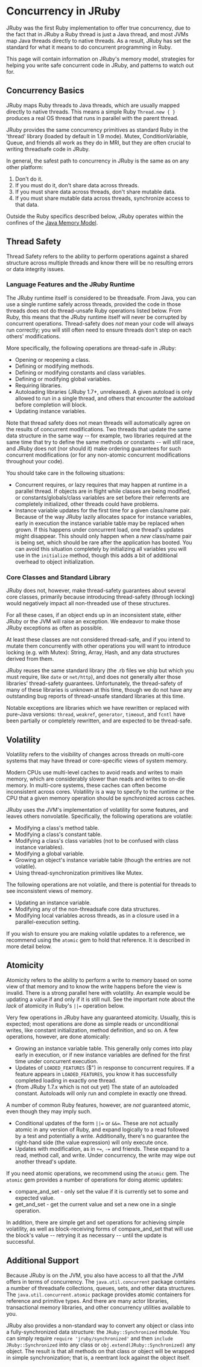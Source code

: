 Concurrency in JRuby
====================

JRuby was the first Ruby implementation to offer true concurrency, due to the fact that in JRuby a Ruby thread is just a Java thread, and most JVMs map Java threads directly to native threads. As a result, JRuby has set the standard for what it means to do concurrent programming in Ruby.

This page will contain information on JRuby's memory model, strategies for helping you write safe concurrent code in JRuby, and patterns to watch out for.

Concurrency Basics
------------------

JRuby maps Ruby threads to Java threads, which are usually mapped directly to native threads. This means a simple Ruby `Thread.new { }` produces a real OS thread that runs in parallel with the parent thread.

JRuby provides the same concurrency primitives as standard Ruby in the 'thread' library (loaded by default in 1.9 mode). Mutex, ConditionVariable, Queue, and friends all work as they do in MRI, but they are often crucial to writing threadsafe code in JRuby.

In general, the safest path to concurrency in JRuby is the same as on any other platform:

1. Don't do it.
2. If you must do it, don't share data across threads.
3. If you must share data across threads, don't share mutable data.
4. If you must share mutable data across threads, synchronize access to that data.

Outside the Ruby specifics described below, JRuby operates within the confines of the
[Java Memory Model](http://www.cs.umd.edu/users/pugh/java/memoryModel/jsr-133-faq.html).

Thread Safety
-------------

Thread Safety refers to the ability to perform operations against a shared structure across multiple threads
and know there will be no resulting errors or data integrity issues.

### Language Features and the JRuby Runtime

The JRuby runtime itself is considered to be threadsafe. From Java, you can use a single runtime safely across threads, provided the code in those threads does not do thread-unsafe Ruby operations listed below. From Ruby, this means that the JRuby runtime itself will never be corrupted by concurrent operations. Thread-safety does *not* mean your code will always run correctly; you will still often need to ensure threads don't step on each others' modifications.

More specifically, the following operations are thread-safe in JRuby:

* Opening or reopening a class.
* Defining or modifying methods.
* Defining or modifying constants and class variables.
* Defining or modifying global variables.
* Requiring libraries.
* Autoloading libraries (JRuby 1.7+, unreleased). A given autoload is only allowed to run in a single thread, and others that encounter the autoload before completion will block.
* Updating instance variables.

Note that thread safety does not mean threads will automatically agree on the results of concurrent
modifications. Two threads that update the same data structure in the same way -- for example, two libraries required at the same time that try to define the same methods or constants -- will still race, and JRuby does not (nor should it) make ordering guarantees for such concurrent modifications (or for any non-atomic concurrent modifications throughout your code).

You should take care in the following situations:

* Concurrent requires, or lazy requires that may happen at runtime in a parallel thread. If objects are in flight while classes are being modified, or constants/globals/class variables are set before their referrents are completely initialized, other threads could have problems.
* Instance variable updates for the first time for a given class/name pair. Because of the way JRuby lazily allocates space for instance variables, early in execution the instance variable table may be replaced when grown. If this happens under concurrent load, one thread's updates might disappear. This should only happen when a *new* class/name pair is being set, which should be rare after the application has booted. You can avoid this situation completely by initializing all variables you will use in the ```initialize``` method, though this adds a bit of additional overhead to object initialization.

### Core Classes and Standard Library

JRuby does not, however, make thread-safety guarantees about several core classes, primarily because introducing thread-safety (through locking) would negatively impact all non-threaded use of these structures.

For all these cases, if an object ends up in an inconsistent state, either JRuby or the JVM will raise an exception. We endeavor to make those JRuby exceptions as often as possible.

At least these classes are not considered thread-safe, and if you intend to mutate them concurrently with other operations you will want to introduce locking (e.g. with Mutex): String, Array, Hash, and any data structures derived from them.

JRuby reuses the same standard library (the .rb files we ship but which you must require, like ```date``` or ```net/http```), and does not generally alter those libraries' thread-safety guarantees. Unfortunately, the thread-safety of many of these libraries is unknown at this time, though we do not have any outstanding bug reports of thread-unsafe standard libraries at this time.

Notable exceptions are libraries which we have rewritten or replaced with pure-Java versions: ```thread```, ```weakref```, ```generator```, ```timeout```, and ```fcntl``` have been partially or completely rewritten, and are expected to be thread-safe.

Volatility
----------

Volatility refers to the visibility of changes across threads on multi-core systems that may have thread or core-specific views of system memory.

Modern CPUs use multi-level caches to avoid reads and writes to main memory, which are considerably slower than reads and writes to on-die memory. In multi-core systems, these caches can often become inconsistent across cores. Volatility is a way to specify to the runtime or the CPU that a given memory operation should be synchronized across caches.

JRuby uses the JVM's implementation of volatility for some features, and leaves others nonvolatile. Specifically, the following operations are volatile:

* Modifying a class's method table.
* Modifying a class's constant table.
* Modifying a class's class variables (not to be confused with class instance variables).
* Modifying a global variable.
* Growing an object's instance variable table (though the entries are not volatile).
* Using thread-synchronization primitives like Mutex.

The following operations are not volatile, and there is potential for threads to see inconsistent views of memory.

* Updating an instance variable.
* Modifying any of the non-threadsafe core data structures.
* Modifying local variables across threads, as in a closure used in a parallel-execution setting.

If you wish to ensure you are making volatile updates to a reference, we recommend using the ```atomic``` gem to hold that reference. It is described in more detail below.

Atomicity
---------

Atomicity refers to the ability to perform a write to memory based on some view of that memory and to know the write happens before the view is invalid. There is a strong parallel here with volatility. An example would be updating a value if and only if it is still null. See the important note about the *lack* of atomicity in Ruby's `||=` operation below.

Very few operations in JRuby have any guaranteed atomicity. Usually, this is expected; most operations are done as simple reads or unconditional writes, like constant initialization, method definition, and so on. A few operations, however, are done atomically:

* Growing an instance variable table. This generally only comes into play early in execution, or if new instance variables are defined for the first time under concurrent execution.
* Updates of `LOADED_FEATURES` ($") in response to concurrent requires. If a feature appears in `LOADED_FEATURES`, you know it has successfully completed loading in exactly one thread.
* (from JRuby 1.7.x which is not out yet) The state of an autoloaded constant. Autoloads will only run and complete in exactly one thread.

A number of common Ruby features, however, are *not* guaranteed atomic, even though they may imply such.

* Conditional updates of the form `||=` or `&&=`. These are not actually atomic in any version of Ruby, and expand logically to a read followed by a test and potentially a write. Additionally, there's no guarantee the right-hand side (the value expression) will only execute once.
* Updates with modification, as in `+=`, `-=` and friends. These expand to a read, method call, and write. Under concurrency, the write may wipe out another thread's update.

If you need atomic operations, we recommend using the `atomic` gem. The `atomic` gem provides a number of operations for doing atomic updates:

* compare_and_set - only set the value if it is currently set to some and expected value.
* get_and_set - get the current value and set a new one in a single operation.

In addition, there are simple get and set operations for achieving simple volatility, as well as block-receiving forms of compare_and_set that will use the block's value -- retrying it as necessary -- until the update is successful.

Additional Support
------------------

Because JRuby is on the JVM, you also have access to all that the JVM offers in terms of concurrency. The `java.util.concurrent` package contains a number of threadsafe collections, queues, sets, and other data structures. The `java.util.concurrent.atomic` package provides atomic containers for reference and primitive types. And there are many actor libraries, transactional memory libraries, and other concurrency utilities available to you.

JRuby also provides a non-standard way to convert any object or class into a fully-synchronized data structure: the `JRuby::Synchronized` module. You can simply require `require 'jruby/synchronized'` and then `include JRuby::Synchronized` into any class or `obj.extend(JRuby::Synchronized)` any object. The result is that all methods on that class or object will be wrapped in simple synchronization; that is, a reentrant lock against the object itself.